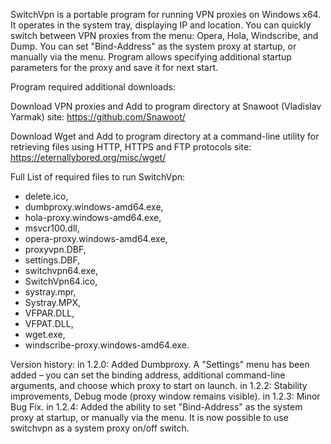 SwitchVpn is a portable program for running VPN proxies on Windows x64. It operates in the system tray, displaying IP and location. You can quickly switch between VPN proxies from the menu: Opera, Hola, Windscribe, and Dump. You can set "Bind-Address" as the system proxy at startup, or manually via the menu. Program allows specifying additional startup parameters for the proxy and save it for next start.

Program required additional downloads:

Download VPN proxies and Add to program directory at Snawoot (Vladislav Yarmak) site: https://github.com/Snawoot/

Download Wget and Add to program directory at a command-line utility for retrieving files using HTTP, HTTPS and FTP protocols site: https://eternallybored.org/misc/wget/

Full List of required files to run SwitchVpn:

- delete.ico,
- dumbproxy.windows-amd64.exe,
- hola-proxy.windows-amd64.exe,
- msvcr100.dll,
- opera-proxy.windows-amd64.exe,
- proxyvpn.DBF,
- settings.DBF,
- switchvpn64.exe,
- SwitchVpn64.ico,
- systray.mpr,
- Systray.MPX,
- VFPAR.DLL,
- VFPAT.DLL,
- wget.exe,
- windscribe-proxy.windows-amd64.exe.

Version history:
in 1.2.0: Added Dumbproxy. A "Settings" menu has been added – you can set the binding address, additional command-line arguments, and choose which proxy to start on launch.
in 1.2.2: Stability improvements, Debug mode (proxy window remains visible).
in 1.2.3: Minor Bug Fix.
in 1.2.4: Added the ability to set "Bind-Address" as the system proxy at startup, or manually via the menu. It is now possible to use switchvpn as a system proxy on/off switch.
